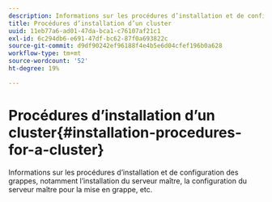 ```yaml
---
description: Informations sur les procédures d’installation et de configuration des grappes, notamment l’installation du serveur maître, la configuration du serveur maître pour la mise en grappe, etc.
title: Procédures d’installation d’un cluster
uuid: 11eb77a6-ad01-47da-bca1-c76107af21c1
exl-id: 6c294db6-e691-47df-bc62-87f0a693822c
source-git-commit: d9df90242ef96188f4e4b5e6d04cfef196b0a628
workflow-type: tm+mt
source-wordcount: '52'
ht-degree: 19%

---
```


# Procédures d’installation d’un cluster{#installation-procedures-for-a-cluster}

Informations sur les procédures d’installation et de configuration des grappes, notamment l’installation du serveur maître, la configuration du serveur maître pour la mise en grappe, etc.
